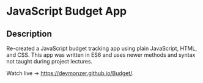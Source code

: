 # JavaScript Budget App

## Description

Re-created a JavaScript budget tracking app using plain JavaScript, HTML, and CSS. This app was written in ES6 and uses newer methods and syntax not taught during project lectures.

Watch live -> https://devmonzer.github.io/Budget/.
